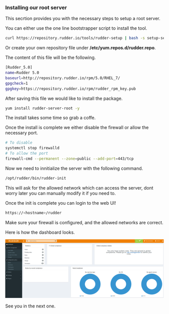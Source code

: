 ### Installing our root server

This secrtion provides you with the necessary steps to setup a root server.

You can either use the one line bootstrapper script to install the tool.

``` bash
curl https://repository.rudder.io/tools/rudder-setup | bash -s setup-server 6.0
```

Or create your own repository file under **/etc/yum.repos.d/rudder.repo**.

The content of this file will be the following.
 
``` bash
[Rudder_5.0]
name=Rudder 5.0
baseurl=http://repository.rudder.io/rpm/5.0/RHEL_7/
gpgcheck=1
gpgkey=https://repository.rudder.io/rpm/rudder_rpm_key.pub
```

After saving this file we would like to install the package.

``` bash
yum install rudder-server-root -y
```

The install takes some time so grab a coffe. 

Once the install is complete we either disable the firewall or allow the necessary port.

``` bash
# To disable
systemctl stop firewalld
# To allow the port
firewall-cmd --permanent --zone=public --add-port=443/tcp
```
Now we need to innitialize the server with the following command.

``` bash
/opt/rudder/bin/rudder-init
```

This will ask for the allowed network which can access the server, dont worry later you can manually modify it if you need to.

Once the init is complete you can login to the web UI!

``` bash
https://<hostname>/rudder
```

Make sure your firewall is configured, and the allowed networks are correct.

Here is how the dashboard looks.

![CertTree](../pics/dash.PNG)

See you in the next one.



